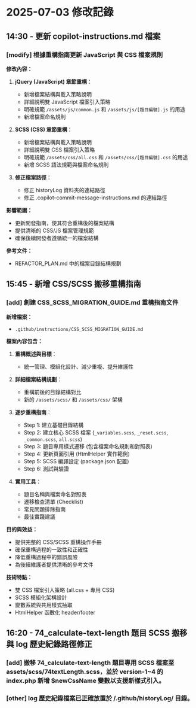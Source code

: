 # 2025-07-03 修改記錄

## 14:30 - 更新 copilot-instructions.md 檔案

### [modify] 根據重構指南更新 JavaScript 與 CSS 檔案規則

**修改內容：**

1. **jQuery (JavaScript) 章節重構**：

   - 新增檔案結構與載入策略說明
   - 詳細說明雙 JavaScript 檔案引入策略
   - 明確規範 `/assets/js/common.js` 和 `/assets/js/[題目編號].js` 的用途
   - 新增檔案命名規則

2. **SCSS (CSS) 章節重構**：

   - 新增檔案結構與載入策略說明
   - 詳細說明雙 CSS 檔案引入策略
   - 明確規範 `/assets/css/all.css` 和 `/assets/css/[題目編號].css` 的用途
   - 新增 SCSS 語法規範與檔案命名規則

3. **修正檔案路徑**：
   - 修正 historyLog 資料夾的連結路徑
   - 修正 .copilot-commit-message-instructions.md 的連結路徑

**影響範圍：**

- 更新開發指南，使其符合重構後的檔案結構
- 提供清晰的 CSS/JS 檔案管理規範
- 確保後續開發者遵循統一的檔案結構

**參考文件：**

- REFACTOR_PLAN.md 中的檔案目錄結構規劃

## 15:45 - 新增 CSS/SCSS 搬移重構指南

### [add] 創建 CSS_SCSS_MIGRATION_GUIDE.md 重構指南文件

**新增檔案：**

- `.github/instructions/CSS_SCSS_MIGRATION_GUIDE.md`

**檔案內容包含：**

1. **重構概述與目標**：

   - 統一管理、模組化設計、減少重複、提升維護性

2. **詳細檔案結構規劃**：

   - 重構前後的目錄結構對比
   - 新的 `/assets/scss/` 和 `/assets/css/` 架構

3. **逐步重構指南**：

   - Step 1: 建立基礎目錄結構
   - Step 2: 建立核心 SCSS 檔案 (`_variables.scss`, `_reset.scss`, `_common.scss`, `all.scss`)
   - Step 3: 題目專用樣式遷移 (包含檔案命名規則和對照表)
   - Step 4: 更新頁面引用 (HtmlHelper 實作範例)
   - Step 5: SCSS 編譯設定 (package.json 配置)
   - Step 6: 測試與驗證

4. **實用工具**：
   - 題目名稱與檔案命名對照表
   - 遷移檢查清單 (Checklist)
   - 常見問題排除指南
   - 最佳實踐建議

**目的與效益：**

- 提供完整的 CSS/SCSS 重構操作手冊
- 確保重構過程的一致性和正確性
- 降低重構過程中的錯誤風險
- 為後續維護者提供清晰的參考文件

**技術特點：**

- 雙 CSS 檔案引入策略 (all.css + 專用 CSS)
- SCSS 模組化架構設計
- 變數系統與共用樣式抽取
- HtmlHelper 函數化 header/footer

## 16:20 - 74_calculate-text-length 題目 SCSS 搬移與 log 歷史紀錄路徑修正

### [add] 搬移 74_calculate-text-length 題目專用 SCSS 檔案至 assets/scss/74textLength.scss，並於 version-1~4 的 index.php 新增 $newCssName 變數以支援新樣式引入。

### [other] log 歷史紀錄檔案已正確放置於 /.github/historyLog/ 目錄。
